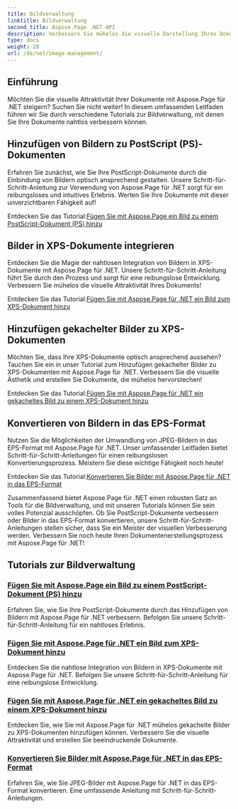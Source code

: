 ```yaml
---
title: Bildverwaltung
linktitle: Bildverwaltung
second_title: Aspose.Page .NET-API
description: Verbessern Sie mühelos die visuelle Darstellung Ihres Dokuments! Entdecken Sie Aspose.Page .NET-Tutorials zur Bildverwaltung. Beherrschen Sie jeden Schritt, vom Hinzufügen von Bildern bis zum Konvertieren von Formaten.
type: docs
weight: 28
url: /de/net/image-management/
---
```

## Einführung

Möchten Sie die visuelle Attraktivität Ihrer Dokumente mit Aspose.Page für .NET steigern? Suchen Sie nicht weiter! In diesem umfassenden Leitfaden führen wir Sie durch verschiedene Tutorials zur Bildverwaltung, mit denen Sie Ihre Dokumente nahtlos verbessern können.

## Hinzufügen von Bildern zu PostScript (PS)-Dokumenten

Erfahren Sie zunächst, wie Sie Ihre PostScript-Dokumente durch die Einbindung von Bildern optisch ansprechend gestalten. Unsere Schritt-für-Schritt-Anleitung zur Verwendung von Aspose.Page für .NET sorgt für ein reibungsloses und intuitives Erlebnis. Werten Sie Ihre Dokumente mit dieser unverzichtbaren Fähigkeit auf!

 Entdecken Sie das Tutorial:[Fügen Sie mit Aspose.Page ein Bild zu einem PostScript-Dokument (PS) hinzu](./add-image-to-postscript-ps-document/)

## Bilder in XPS-Dokumente integrieren

Entdecken Sie die Magie der nahtlosen Integration von Bildern in XPS-Dokumente mit Aspose.Page für .NET. Unsere Schritt-für-Schritt-Anleitung führt Sie durch den Prozess und sorgt für eine reibungslose Entwicklung. Verbessern Sie mühelos die visuelle Attraktivität Ihres Dokuments!

 Entdecken Sie das Tutorial:[Fügen Sie mit Aspose.Page für .NET ein Bild zum XPS-Dokument hinzu](./add-image-to-xps-document/)

## Hinzufügen gekachelter Bilder zu XPS-Dokumenten

Möchten Sie, dass Ihre XPS-Dokumente optisch ansprechend aussehen? Tauchen Sie ein in unser Tutorial zum Hinzufügen gekachelter Bilder zu XPS-Dokumenten mit Aspose.Page für .NET. Verbessern Sie die visuelle Ästhetik und erstellen Sie Dokumente, die mühelos hervorstechen!

 Entdecken Sie das Tutorial:[Fügen Sie mit Aspose.Page für .NET ein gekacheltes Bild zu einem XPS-Dokument hinzu](./add-tiled-image-to-xps-document/)

## Konvertieren von Bildern in das EPS-Format

Nutzen Sie die Möglichkeiten der Umwandlung von JPEG-Bildern in das EPS-Format mit Aspose.Page für .NET. Unser umfassender Leitfaden bietet Schritt-für-Schritt-Anleitungen für einen reibungslosen Konvertierungsprozess. Meistern Sie diese wichtige Fähigkeit noch heute!

 Entdecken Sie das Tutorial:[Konvertieren Sie Bilder mit Aspose.Page für .NET in das EPS-Format](./convert-image-to-eps-format/)

Zusammenfassend bietet Aspose.Page für .NET einen robusten Satz an Tools für die Bildverwaltung, und mit unseren Tutorials können Sie sein volles Potenzial ausschöpfen. Ob Sie PostScript-Dokumente verbessern oder Bilder in das EPS-Format konvertieren, unsere Schritt-für-Schritt-Anleitungen stellen sicher, dass Sie ein Meister der visuellen Verbesserung werden. Verbessern Sie noch heute Ihren Dokumentenerstellungsprozess mit Aspose.Page für .NET!
## Tutorials zur Bildverwaltung
### [Fügen Sie mit Aspose.Page ein Bild zu einem PostScript-Dokument (PS) hinzu](./add-image-to-postscript-ps-document/)
Erfahren Sie, wie Sie Ihre PostScript-Dokumente durch das Hinzufügen von Bildern mit Aspose.Page für .NET verbessern. Befolgen Sie unsere Schritt-für-Schritt-Anleitung für ein nahtloses Erlebnis.
### [Fügen Sie mit Aspose.Page für .NET ein Bild zum XPS-Dokument hinzu](./add-image-to-xps-document/)
Entdecken Sie die nahtlose Integration von Bildern in XPS-Dokumente mit Aspose.Page für .NET. Befolgen Sie unsere Schritt-für-Schritt-Anleitung für eine reibungslose Entwicklung.
### [Fügen Sie mit Aspose.Page für .NET ein gekacheltes Bild zu einem XPS-Dokument hinzu](./add-tiled-image-to-xps-document/)
Entdecken Sie, wie Sie mit Aspose.Page für .NET mühelos gekachelte Bilder zu XPS-Dokumenten hinzufügen können. Verbessern Sie die visuelle Attraktivität und erstellen Sie beeindruckende Dokumente.
### [Konvertieren Sie Bilder mit Aspose.Page für .NET in das EPS-Format](./convert-image-to-eps-format/)
Erfahren Sie, wie Sie JPEG-Bilder mit Aspose.Page für .NET in das EPS-Format konvertieren. Eine umfassende Anleitung mit Schritt-für-Schritt-Anleitungen.